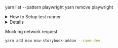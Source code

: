 yarn list --pattern playwright
yarn remove playwright

<details>

<summary>How to Setup test runner</summary>

##### Setup Test runner

```bash
yarn add --dev @storybook/test-runner
```

##### Update your package.json scripts and enable the test runner.

```bash
{
  "scripts": {
    ....
    "test-storybook": "test-storybook",
    ....
  }
}
```

```bash
yarn storybook
# and
yarn test-storybook
# or
yarn test-storybook --watchAll
```

</details>

<details>

<details>How to setup coverage</details>

##### Set up the coverage addon

```bash
yarn add --dev @storybook/addon-coverage
```

##### Update your Storybook configuration (in .storybook/main.js|ts) to include the coverage addon.

```bash
import type { StorybookConfig } from '@storybook/your-framework';

const config: StorybookConfig = {
  stories: [],
  addons: [
    // Other Storybook addons
    '@storybook/addon-coverage', //👈 Registers the addon
  ],
};

export default config;
```

> [!NOTE]
> To run Coverage in storybook we have two step:
>
> - Step1 : Run storybook
> - Step2 : Run Coverage
>   Like command at above.

##### Start your Storybook with

```bash
yarn storybook
```

##### Finally, open a new terminal window and run the test-runner with

```bash
yarn test-storybook --coverage
```

</details>




Mocking network request
```bash
yarn add msw msw-storybook-addon --save-dev
```
